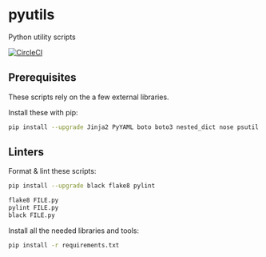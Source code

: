 # pyutils

Python utility scripts

[![CircleCI](https://circleci.com/gh/mikemadden42/pyutils.svg?style=svg)](https://circleci.com/gh/mikemadden42/pyutils)

## Prerequisites

These scripts rely on the a few external libraries.

Install these with pip:

```bash
pip install --upgrade Jinja2 PyYAML boto boto3 nested_dict nose psutil pynput pytest python-dateutil requests simplejson six slacker
```

## Linters

Format & lint these scripts:

```bash
pip install --upgrade black flake8 pylint
```

```bash
flake8 FILE.py
pylint FILE.py
black FILE.py
```

Install all the needed libraries and tools:

```bash
pip install -r requirements.txt
```
